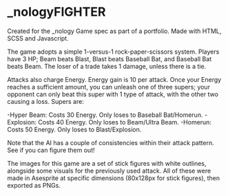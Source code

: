 # _nologyFIGHTER
Created for the _nology Game spec as part of a portfolio. Made with HTML, SCSS and Javascript.

The game adopts a simple 1-versus-1 rock-paper-scissors system. Players have 3 HP; Beam beats Blast, Blast beats Baseball Bat, and Baseball Bat beats Beam. The loser of a trade takes 1 damage, unless there is a tie.

Attacks also charge Energy. Energy gain is 10 per attack. Once your Energy reaches a sufficient amount, you can unleash one of three supers; your opponent can only beat this super with 1 type of attack, with the other two causing a loss. Supers are:

-Hyper Beam: Costs 30 Energy. Only loses to Baseball Bat/Homerun. 
-Explosion: Costs 40 Energy. Only loses to Beam/Ultra Beam. 
-Homerun: Costs 50 Energy. Only loses to Blast/Explosion.

Note that the AI has a couple of consistencies within their attack pattern. See if you can figure them out!

The images for this game are a set of stick figures with white outlines, alongside some visuals for the previously used attack. All of these were made in Asesprite at specific dimensions (80x128px for stick figures), then exported as PNGs.
